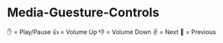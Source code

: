 # Media-Guesture-Controls
:hand: = Play/Pause
:+1: = Volume Up
:-1: = Volume Down
:v: = Next
:metal: = Previous
